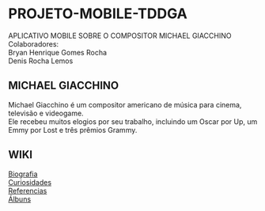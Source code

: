 # PROJETO-MOBILE-TDDGA

APLICATIVO MOBILE SOBRE O COMPOSITOR MICHAEL GIACCHINO <BR>
Colaboradores: <BR>
Bryan Henrique Gomes Rocha <BR>
Denis Rocha Lemos


## MICHAEL GIACCHINO 
Michael Giacchino é um compositor americano de música para cinema, televisão e videogame. <BR>
Ele recebeu muitos elogios por seu trabalho, incluindo um Oscar por Up, um Emmy por Lost e três prêmios Grammy.

## WIKI
<a href="https://github.com/Denis-Rocha/PROJETO-MOBILE-TDDGA/wiki/Biografia">Biografia</a> <br>
<a href="https://github.com/Denis-Rocha/PROJETO-MOBILE-TDDGA/wiki/Curiosidades">Curiosidades</a> <br>
<a href="https://github.com/Denis-Rocha/PROJETO-MOBILE-TDDGA/wiki/Referencias">Referencias</a> <br>
<a href="https://github.com/Denis-Rocha/PROJETO-MOBILE-TDDGA/wiki/%C3%81lbuns">Álbuns</a> <br>
